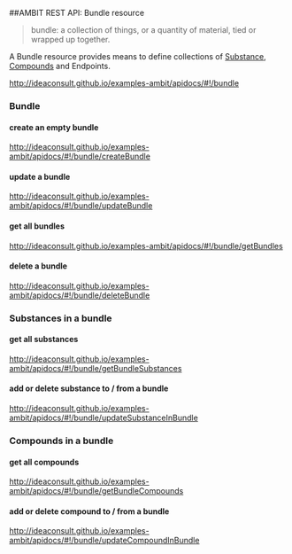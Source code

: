##AMBIT REST API: Bundle resource

> bundle: a collection of things, or a quantity of material, tied or wrapped up together. 

A Bundle resource provides means to define collections of [Substance](substance.md), [Compounds](dataset.md) and Endpoints. 

http://ideaconsult.github.io/examples-ambit/apidocs/#!/bundle

### Bundle

#### create an empty bundle

http://ideaconsult.github.io/examples-ambit/apidocs/#!/bundle/createBundle

#### update a bundle

http://ideaconsult.github.io/examples-ambit/apidocs/#!/bundle/updateBundle

#### get all bundles 

http://ideaconsult.github.io/examples-ambit/apidocs/#!/bundle/getBundles

#### delete a bundle

http://ideaconsult.github.io/examples-ambit/apidocs/#!/bundle/deleteBundle

### Substances in a bundle

#### get all substances

http://ideaconsult.github.io/examples-ambit/apidocs/#!/bundle/getBundleSubstances

#### add or delete substance to / from a bundle

http://ideaconsult.github.io/examples-ambit/apidocs/#!/bundle/updateSubstanceInBundle

### Compounds in a bundle

#### get all compounds

http://ideaconsult.github.io/examples-ambit/apidocs/#!/bundle/getBundleCompounds

#### add or delete compound to / from a bundle

http://ideaconsult.github.io/examples-ambit/apidocs/#!/bundle/updateCompoundInBundle
